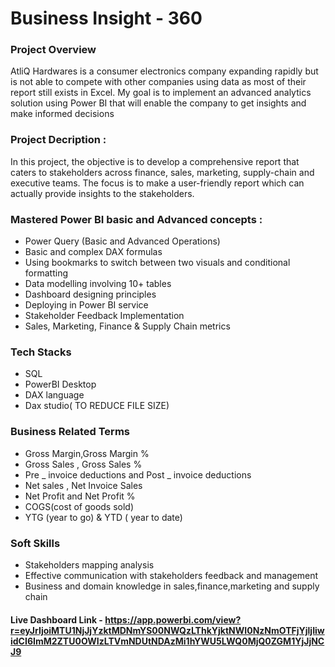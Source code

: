 # Business Insight - 360

### Project Overview
AtliQ Hardwares is a consumer electronics company expanding rapidly but is not able to compete with other companies using data as most of their report still exists in Excel. My goal is to implement an advanced analytics solution using Power BI that will enable the company to get insights and make informed decisions

### Project Decription :
In this project, the objective is to develop a comprehensive report that caters to stakeholders across finance, sales, marketing, supply-chain and executive teams. The focus is to make a user-friendly report which can actually provide insights to the stakeholders.

### Mastered Power BI basic and Advanced concepts :
- Power Query (Basic and Advanced Operations)
- Basic and complex DAX formulas
- Using bookmarks to switch between two visuals and conditional formatting
- Data modelling involving 10+ tables
- Dashboard designing principles
- Deploying in Power BI service
- Stakeholder Feedback Implementation
- Sales, Marketing, Finance & Supply Chain metrics

### Tech Stacks
- SQL
- PowerBI Desktop
- DAX language
- Dax studio( TO REDUCE FILE SIZE)

### Business Related Terms
- Gross Margin,Gross Margin %
- Gross Sales , Gross Sales %
- Pre _ invoice deductions and Post _ invoice deductions
- Net sales , Net Invoice Sales
- Net Profit and Net Profit %
- COGS(cost of goods sold)
- YTG (year to go) & YTD ( year to date)

### Soft Skills
- Stakeholders mapping analysis
- Effective communication with stakeholders feedback and management
- Business and domain knowledge in sales,finance,marketing and supply chain

#### Live Dashboard Link - https://app.powerbi.com/view?r=eyJrIjoiMTU1NjJjYzktMDNmYS00NWQzLThkYjktNWI0NzNmOTFjYjljIiwidCI6ImM2ZTU0OWIzLTVmNDUtNDAzMi1hYWU5LWQ0MjQ0ZGM1YjJjNCJ9



